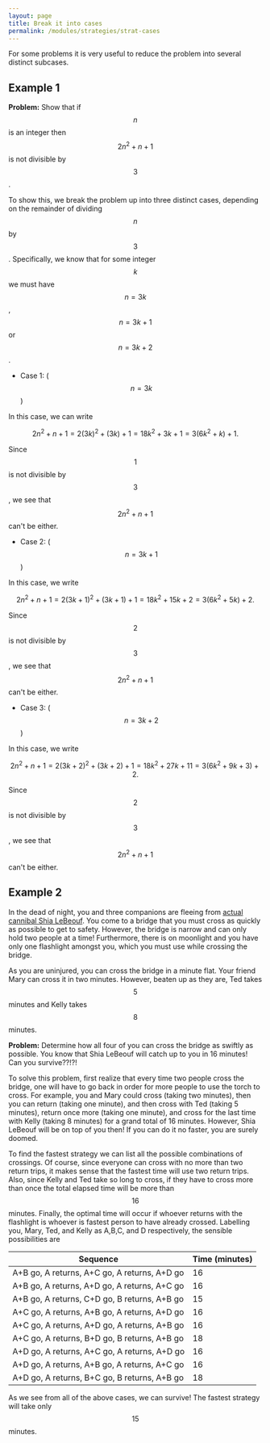 ```yaml
---
layout: page
title: Break it into cases
permalink: /modules/strategies/strat-cases
---
```


For some problems it is very useful to reduce the problem into several distinct subcases.

## Example 1

**Problem:**
Show that if $$n$$ is an integer then $$2n^2 + n + 1$$ is not divisible by $$3$$.

To show this, we break the problem up into three distinct cases, depending on the remainder of dividing $$n$$ by $$3$$.
Specifically, we know that for some integer $$k$$ we must have $$n = 3k$$, $$n = 3k+1$$ or $$n = 3k+2$$.

* Case 1: ($$n = 3k$$)

In this case, we can write

$$2n^2 + n + 1 = 2(3k)^2 + (3k) + 1 = 18k^2 + 3k + 1 = 3(6k^2 + k) + 1.$$

Since $$1$$ is not divisible by $$3$$, we see that $$2n^2  + n + 1$$ can't be either.

* Case 2: ($$n = 3k+1$$)

In this case, we write

$$2n^2 + n + 1 = 2(3k+1)^2 + (3k+1) + 1 = 18k^2 + 15k + 2 = 3(6k^2 + 5k) + 2.$$

Since $$2$$ is not divisible by $$3$$, we see that $$2n^2  + n + 1$$ can't be either.

* Case 3: ($$n = 3k+2$$)

In this case, we write

$$2n^2 + n + 1 = 2(3k+2)^2 + (3k+2) + 1 = 18k^2 + 27k + 11 = 3(6k^2 + 9k+3) + 2.$$

Since $$2$$ is not divisible by $$3$$, we see that $$2n^2  + n + 1$$ can't be either.

## Example 2

In the dead of night, you and three companions are fleeing from [actual cannibal Shia LeBeouf](https://en.wikipedia.org/wiki/Shia_LaBeouf_(song)).
You come to a bridge that you must cross as quickly as possible to get to safety.  However, the bridge is narrow and can only hold two people at a time!
Furthermore, there is on moonlight and you have only one flashlight amongst you, which you must use while crossing the bridge.

As you are uninjured, you can cross the bridge in a minute flat.  Your friend Mary can cross it in two minutes.  However, beaten up as they are, Ted takes $$5$$ minutes and Kelly takes $$8$$ minutes.

**Problem:**
Determine how all four of you can cross the bridge as swiftly as possible.
You know that Shia LeBeouf will catch up to you in 16 minutes!  Can you survive??!?!

To solve this problem, first realize that every time two people cross the bridge, one will have to go back in order for more people to use the torch to cross.
For example, you and Mary could cross (taking two minutes), then you can return (taking one minute), and then cross with Ted (taking 5 minutes), return once more (taking one minute), and cross for the last time with Kelly (taking 8 minutes) for a grand total of 16 minutes.  However, Shia LeBeouf will be on top of you then!  If you can do it no faster, you are surely doomed.

To find the fastest strategy we can list all the possible combinations of crossings.  Of course, since everyone can cross with no more than two return trips, it makes sense that the fastest time will use two return trips.  Also, since Kelly and Ted take so long to cross, if they have to cross more than once the total elapsed time will be more than $$16$$ minutes.  Finally, the optimal time will occur if whoever returns with the flashlight is whoever is fastest person to have already crossed.
Labelling you, Mary, Ted, and Kelly as A,B,C, and D respectively, the sensible possibilities are

| Sequence                                     | Time (minutes) |
|----------------------------------------------|----------------|
| A+B go, A returns, A+C go, A returns, A+D go | 16             |
| A+B go, A returns, A+D go, A returns, A+C go | 16             |
| A+B go, A returns, C+D go, B returns, A+B go | 15             |
| A+C go, A returns, A+B go, A returns, A+D go | 16             |
| A+C go, A returns, A+D go, A returns, A+B go | 16             |
| A+C go, A returns, B+D go, B returns, A+B go | 18             |
| A+D go, A returns, A+C go, A returns, A+D go | 16             |
| A+D go, A returns, A+B go, A returns, A+C go | 16             |
| A+D go, A returns, B+C go, B returns, A+B go | 18             |

As we see from all of the above cases, we can survive!  The fastest strategy will take only $$15$$ minutes.


